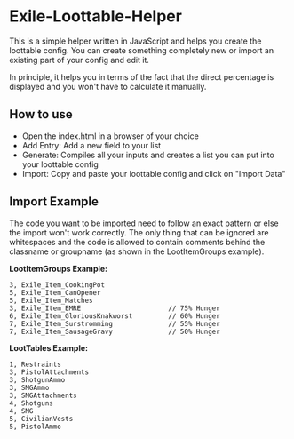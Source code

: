 # Exile-Loottable-Helper

This is a simple helper written in JavaScript and helps you create the loottable config.
You can create something completely new or import an existing part of your config and edit it.

In principle, it helps you in terms of the fact that the direct percentage is displayed and you won't have to calculate it manually.

## How to use
- Open the index.html in a browser of your choice
- Add Entry: Add a new field to your list
- Generate: Compiles all your inputs and creates a list you can put into your loottable config
- Import: Copy and paste your loottable config and click on "Import Data"

## Import Example

The code you want to be imported need to follow an exact pattern or else the import won't work correctly. The only thing that can be ignored are whitespaces and the code is allowed to contain comments behind the classname or groupname (as shown in the LootItemGroups example). 

**LootItemGroups Example:**
```
3, Exile_Item_CookingPot
5, Exile_Item_CanOpener
5, Exile_Item_Matches
3, Exile_Item_EMRE						// 75% Hunger
6, Exile_Item_GloriousKnakworst			// 60% Hunger
7, Exile_Item_Surstromming				// 55% Hunger
7, Exile_Item_SausageGravy				// 50% Hunger
```

**LootTables Example:**
```
1, Restraints
3, PistolAttachments
3, ShotgunAmmo
3, SMGAmmo
3, SMGAttachments
4, Shotguns
4, SMG
5, CivilianVests
5, PistolAmmo
```
